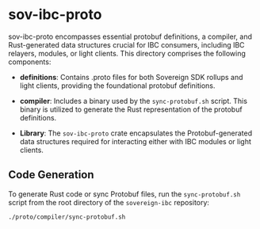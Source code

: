 # sov-ibc-proto

sov-ibc-proto encompasses essential protobuf definitions, a compiler, and
Rust-generated data structures crucial for IBC consumers, including IBC
relayers, modules, or light clients. This directory comprises the following
components:

- **definitions**: Contains .proto files for both Sovereign SDK rollups and
  light clients, providing the foundational protobuf definitions.

- **compiler**: Includes a binary used by the `sync-protobuf.sh` script. This
  binary is utilized to generate the Rust representation of the protobuf
  definitions.

- **Library**: The `sov-ibc-proto` crate encapsulates the Protobuf-generated
data structures required for interacting either with IBC modules or light
clients.

## Code Generation

To generate Rust code or sync Protobuf files, run the `sync-protobuf.sh` script
from the root directory of the `sovereign-ibc` repository:

```bash
./proto/compiler/sync-protobuf.sh
```
